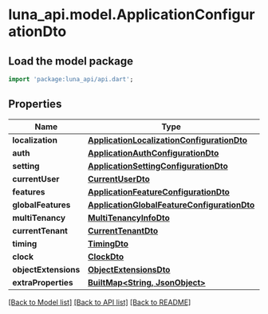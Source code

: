 # luna_api.model.ApplicationConfigurationDto

## Load the model package
```dart
import 'package:luna_api/api.dart';
```

## Properties
Name | Type | Description | Notes
------------ | ------------- | ------------- | -------------
**localization** | [**ApplicationLocalizationConfigurationDto**](ApplicationLocalizationConfigurationDto.md) |  | [optional] 
**auth** | [**ApplicationAuthConfigurationDto**](ApplicationAuthConfigurationDto.md) |  | [optional] 
**setting** | [**ApplicationSettingConfigurationDto**](ApplicationSettingConfigurationDto.md) |  | [optional] 
**currentUser** | [**CurrentUserDto**](CurrentUserDto.md) |  | [optional] 
**features** | [**ApplicationFeatureConfigurationDto**](ApplicationFeatureConfigurationDto.md) |  | [optional] 
**globalFeatures** | [**ApplicationGlobalFeatureConfigurationDto**](ApplicationGlobalFeatureConfigurationDto.md) |  | [optional] 
**multiTenancy** | [**MultiTenancyInfoDto**](MultiTenancyInfoDto.md) |  | [optional] 
**currentTenant** | [**CurrentTenantDto**](CurrentTenantDto.md) |  | [optional] 
**timing** | [**TimingDto**](TimingDto.md) |  | [optional] 
**clock** | [**ClockDto**](ClockDto.md) |  | [optional] 
**objectExtensions** | [**ObjectExtensionsDto**](ObjectExtensionsDto.md) |  | [optional] 
**extraProperties** | [**BuiltMap&lt;String, JsonObject&gt;**](JsonObject.md) |  | [optional] 

[[Back to Model list]](../README.md#documentation-for-models) [[Back to API list]](../README.md#documentation-for-api-endpoints) [[Back to README]](../README.md)


